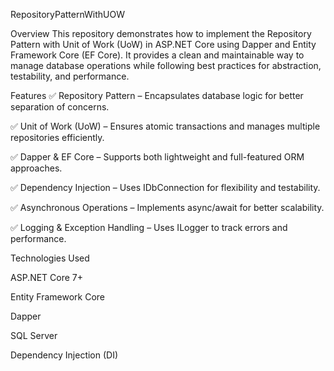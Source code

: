 RepositoryPatternWithUOW

Overview
This repository demonstrates how to implement the Repository Pattern with Unit of Work (UoW) in ASP.NET Core using Dapper and Entity Framework Core (EF Core). It provides a clean and maintainable way to manage database operations while following best practices for abstraction, testability, and performance.

Features
✅ Repository Pattern – Encapsulates database logic for better separation of concerns.

✅ Unit of Work (UoW) – Ensures atomic transactions and manages multiple repositories efficiently.

✅ Dapper & EF Core – Supports both lightweight and full-featured ORM approaches.

✅ Dependency Injection – Uses IDbConnection for flexibility and testability.

✅ Asynchronous Operations – Implements async/await for better scalability.

✅ Logging & Exception Handling – Uses ILogger to track errors and performance.


Technologies Used

ASP.NET Core 7+

Entity Framework Core

Dapper

SQL Server

Dependency Injection (DI)

